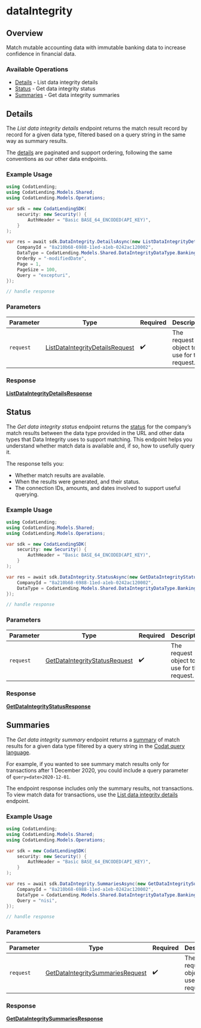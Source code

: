 # dataIntegrity

## Overview

Match mutable accounting data with immutable banking data to increase confidence in financial data.

### Available Operations

* [Details](#details) - List data integrity details
* [Status](#status) - Get data integrity status
* [Summaries](#summaries) - Get data integrity summaries

## Details

The *List data integrity details* endpoint returns the match result record by record for a given data type, filtered based on a query string in the same way as summary results.

The [details](https://docs.codat.io/lending-api#/schemas/DataIntegrityDetails) are paginated and support ordering, following the same conventions as our other data endpoints.

### Example Usage

```csharp
using CodatLending;
using CodatLending.Models.Shared;
using CodatLending.Models.Operations;

var sdk = new CodatLendingSDK(
    security: new Security() {
        AuthHeader = "Basic BASE_64_ENCODED(API_KEY)",
    }
);

var res = await sdk.DataIntegrity.DetailsAsync(new ListDataIntegrityDetailsRequest() {
    CompanyId = "8a210b68-6988-11ed-a1eb-0242ac120002",
    DataType = CodatLending.Models.Shared.DataIntegrityDataType.BankingAccounts,
    OrderBy = "-modifiedDate",
    Page = 1,
    PageSize = 100,
    Query = "excepturi",
});

// handle response
```

### Parameters

| Parameter                                                                                     | Type                                                                                          | Required                                                                                      | Description                                                                                   |
| --------------------------------------------------------------------------------------------- | --------------------------------------------------------------------------------------------- | --------------------------------------------------------------------------------------------- | --------------------------------------------------------------------------------------------- |
| `request`                                                                                     | [ListDataIntegrityDetailsRequest](../../models/operations/ListDataIntegrityDetailsRequest.md) | :heavy_check_mark:                                                                            | The request object to use for the request.                                                    |


### Response

**[ListDataIntegrityDetailsResponse](../../models/operations/ListDataIntegrityDetailsResponse.md)**


## Status

The *Get data integrity status* endpoint returns the [status](https://docs.codat.io/lending-api#/schemas/DataIntegrityStatus) for the company’s match results between the data type provided in the URL and other data types that Data Integrity uses to support matching.
This endpoint helps you understand whether match data is available and, if so, how to usefully query it.

The response tells you:

- Whether match results are available.
- When the results were generated, and their status.
- The connection IDs, amounts, and dates involved to support useful querying.

### Example Usage

```csharp
using CodatLending;
using CodatLending.Models.Shared;
using CodatLending.Models.Operations;

var sdk = new CodatLendingSDK(
    security: new Security() {
        AuthHeader = "Basic BASE_64_ENCODED(API_KEY)",
    }
);

var res = await sdk.DataIntegrity.StatusAsync(new GetDataIntegrityStatusRequest() {
    CompanyId = "8a210b68-6988-11ed-a1eb-0242ac120002",
    DataType = CodatLending.Models.Shared.DataIntegrityDataType.BankingAccounts,
});

// handle response
```

### Parameters

| Parameter                                                                                 | Type                                                                                      | Required                                                                                  | Description                                                                               |
| ----------------------------------------------------------------------------------------- | ----------------------------------------------------------------------------------------- | ----------------------------------------------------------------------------------------- | ----------------------------------------------------------------------------------------- |
| `request`                                                                                 | [GetDataIntegrityStatusRequest](../../models/operations/GetDataIntegrityStatusRequest.md) | :heavy_check_mark:                                                                        | The request object to use for the request.                                                |


### Response

**[GetDataIntegrityStatusResponse](../../models/operations/GetDataIntegrityStatusResponse.md)**


## Summaries

The *Get data integrity summary* endpoint returns a [summary](https://docs.codat.io/lending-api#/schemas/DataIntegritySummary) of match results for a given data type filtered by a query string in the [Codat query language](https://docs.codat.io/using-the-api/querying). 

For example, if you wanted to see summary match results only for transactions after 1 December 2020, you could include a query parameter of `query=date>2020-12-01`.

The endpoint response includes only the summary results, not transactions. To view match data for transactions, use the [List data integrity details](https://docs.codat.io/lending-api#/operations/list-data-type-data-integrity-details) endpoint.

### Example Usage

```csharp
using CodatLending;
using CodatLending.Models.Shared;
using CodatLending.Models.Operations;

var sdk = new CodatLendingSDK(
    security: new Security() {
        AuthHeader = "Basic BASE_64_ENCODED(API_KEY)",
    }
);

var res = await sdk.DataIntegrity.SummariesAsync(new GetDataIntegritySummariesRequest() {
    CompanyId = "8a210b68-6988-11ed-a1eb-0242ac120002",
    DataType = CodatLending.Models.Shared.DataIntegrityDataType.BankingAccounts,
    Query = "nisi",
});

// handle response
```

### Parameters

| Parameter                                                                                       | Type                                                                                            | Required                                                                                        | Description                                                                                     |
| ----------------------------------------------------------------------------------------------- | ----------------------------------------------------------------------------------------------- | ----------------------------------------------------------------------------------------------- | ----------------------------------------------------------------------------------------------- |
| `request`                                                                                       | [GetDataIntegritySummariesRequest](../../models/operations/GetDataIntegritySummariesRequest.md) | :heavy_check_mark:                                                                              | The request object to use for the request.                                                      |


### Response

**[GetDataIntegritySummariesResponse](../../models/operations/GetDataIntegritySummariesResponse.md)**

